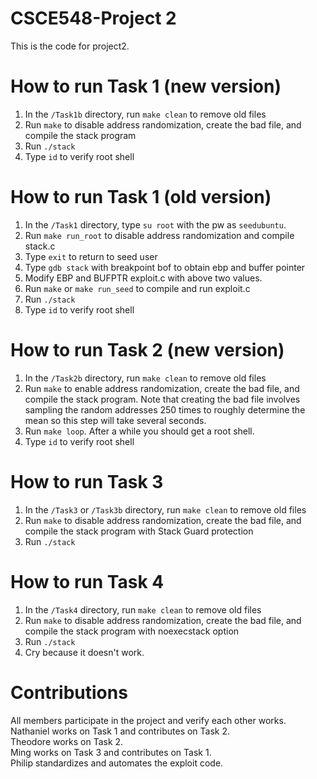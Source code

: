 # CSCE548-Project 2

This is the code for project2. 

# How to run Task 1 (new version)
 1. In the `/Task1b` directory, run `make clean` to remove old files
 2. Run `make` to disable address randomization, create the bad file, and compile the stack program
 3. Run `./stack`
 4. Type `id` to verify root shell

# How to run Task 1 (old version)
 1. In the `/Task1` directory, type `su root` with the pw as `seedubuntu`.
 2. Run `make run_root` to disable address randomization and compile stack.c
 3. Type `exit` to return to seed user
 4. Type `gdb stack` with breakpoint bof to obtain ebp and buffer pointer
 5. Modify EBP and BUFPTR exploit.c with above two values. 
 6. Run `make` or `make run_seed` to compile and run exploit.c
 7. Run `./stack`
 8. Type `id` to verify root shell

# How to run Task 2 (new version)
 1. In the `/Task2b` directory, run `make clean` to remove old files
 2. Run `make` to enable address randomization, create the bad file, and compile the stack program. Note that creating the bad file involves sampling the random addresses 250 times to roughly determine the mean so this step will take several seconds.
 3. Run `make loop`. After a while you should get a root shell.
 4. Type `id` to verify root shell

# How to run Task 3 
 1. In the `/Task3` or `/Task3b` directory, run `make clean` to remove old files
 2. Run `make` to disable address randomization, create the bad file, and compile the stack program with Stack Guard protection
 3. Run `./stack`

# How to run Task 4
 1. In the `/Task4` directory, run `make clean` to remove old files
 2. Run `make` to disable address randomization, create the bad file, and compile the stack program with noexecstack option
 3. Run `./stack`
 4. Cry because it doesn't work.

# Contributions
All members participate in the project and verify each other works.  
Nathaniel works on Task 1 and contributes on Task 2.  
Theodore works on Task 2.  
Ming works on Task 3 and contributes on Task 1.  
Philip standardizes and automates the exploit code.  
